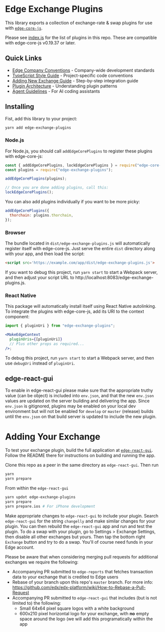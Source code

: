 # Edge Exchange Plugins

This library exports a collection of exchange-rate & swap plugins for use with [`edge-core-js`](https://github.com/EdgeApp/edge-core-js).

Please see [index.js](./src/index.js) for the list of plugins in this repo. These are compatible with edge-core-js v0.19.37 or later.

## Quick Links

- [Edge Company Conventions](https://github.com/EdgeApp/edge-conventions) - Company-wide development standards
- [TypeScript Style Guide](docs/conventions/typescript-style-guide.md) - Project-specific code conventions
- [Adding New Exchange Guide](docs/guides/adding-new-exchange.md) - Step-by-step integration guide
- [Plugin Architecture](docs/patterns/swap-plugin-architecture.md) - Understanding plugin patterns
- [Agent Guidelines](AGENTS.md) - For AI coding assistants

## Installing

Fist, add this library to your project:

```sh
yarn add edge-exchange-plugins
```

### Node.js

For Node.js, you should call `addEdgeCorePlugins` to register these plugins with edge-core-js:

```js
const { addEdgeCorePlugins, lockEdgeCorePlugins } = require("edge-core-js");
const plugins = require("edge-exchange-plugins");

addEdgeCorePlugins(plugins);

// Once you are done adding plugins, call this:
lockEdgeCorePlugins();
```

You can also add plugins individually if you want to be more picky:

```js
addEdgeCorePlugins({
  thorchain: plugins.thorchain,
});
```

### Browser

The bundle located in `dist/edge-exchange-plugins.js` will automatically register itself with edge-core-js. Just serve the entire `dist` directory along with your app, and then load the script:

```html
<script src='https://example.com/app/dist/edge-exchange-plugins.js'>
```

If you want to debug this project, run `yarn start` to start a Webpack server,
and then adjust your script URL to http://localhost:8083/edge-exchange-plugins.js.

### React Native

This package will automatically install itself using React Native autolinking. To integrate the plugins with edge-core-js, add its URI to the context component:

```jsx
import { pluginUri } from "edge-exchange-plugins";

<MakeEdgeContext
  pluginUris={[pluginUri]}
  // Plus other props as required...
/>;
```

To debug this project, run `yarn start` to start a Webpack server, and then use `debugUri` instead of `pluginUri`.

## edge-react-gui

To enable in edge-react-gui please make sure that the appropriate truthy value (can be object) is included into `env.json`, and that the new `env.json` values are updated on the server building and delivering the app. Since `env.json` is gitignored, plugins may be enabled on your local dev environment but will not be enabled for `develop` or `master` (release) builds until the `env.json` on that build server is updated to include the new plugin.

# Adding Your Exchange

To test your exchange plugin, build the full application at [`edge-react-gui`](https://github.com/EdgeApp/edge-react-gui). Follow the README there for instructions on building and running the app.

Clone this repo as a peer in the same directory as `edge-react-gui`. Then run

```sh
yarn
yarn prepare
```

From within the `edge-react-gui`

```sh
yarn updot edge-exchange-plugins
yarn prepare
yarn prepare.ios # For iPhone development
```

Make appropriate changes to `edge-react-gui` to include your plugin. Search `edge-react-gui` for the string `changelly` and make similar changes for your plugin.
You can then rebuild the `edge-react-gui` app and run and test the plugin. To do a swap with your plugin, go to Settings > Exchange Settings, then disable all other exchanges but yours. Then tap the bottom right `Exchange` button and try to do a swap. You'll of course need funds in your Edge account.

Please be aware that when considering merging pull requests for additional exchanges we require the following:

- Accompanying PR submitted to `edge-reports` that fetches transaction data to your exchange that is credited to Edge users
- Rebase of your branch upon this repo's `master` branch. For more info:
  https://github.com/edx/edx-platform/wiki/How-to-Rebase-a-Pull-Request
- Accompanying PR submitted to `edge-react-gui` that includes (but is not limited to) the following:
  - Small 64x64 pixel square logos with a white background
  - 600x210 pixel horizontal logo for your exchange, with **no** empty space around the logo (we will add this programatically within the app

